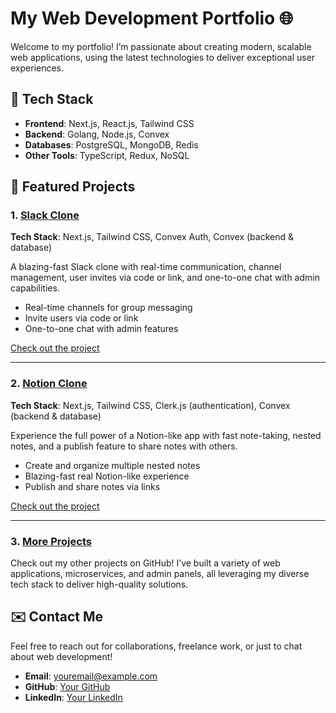 # My Web Development Portfolio 🌐

Welcome to my portfolio! I’m passionate about creating modern, scalable web applications, using the latest technologies to deliver exceptional user experiences.

## 🔧 Tech Stack
- **Frontend**: Next.js, React.js, Tailwind CSS
- **Backend**: Golang, Node.js, Convex
- **Databases**: PostgreSQL, MongoDB, Redis
- **Other Tools**: TypeScript, Redux, NoSQL

## 🚀 Featured Projects

### 1. [Slack Clone](#) 
**Tech Stack**: Next.js, Tailwind CSS, Convex Auth, Convex (backend & database)

A blazing-fast Slack clone with real-time communication, channel management, user invites via code or link, and one-to-one chat with admin capabilities.

- Real-time channels for group messaging
- Invite users via code or link
- One-to-one chat with admin features

[Check out the project](https://joslacki.vercel.app/)

---

### 2. [Notion Clone](#)
**Tech Stack**: Next.js, Tailwind CSS, Clerk.js (authentication), Convex (backend & database)

Experience the full power of a Notion-like app with fast note-taking, nested notes, and a publish feature to share notes with others.

- Create and organize multiple nested notes
- Blazing-fast real Notion-like experience
- Publish and share notes via links

[Check out the project](https://jotion-sand.vercel.app/)

---

### 3. [More Projects](#)
Check out my other projects on GitHub! I’ve built a variety of web applications, microservices, and admin panels, all leveraging my diverse tech stack to deliver high-quality solutions.

## ✉️ Contact Me
Feel free to reach out for collaborations, freelance work, or just to chat about web development!

- **Email**: [youremail@example.com](mailto:shubhammaurya996633@gmail.com)
- **GitHub**: [Your GitHub](https://github.com/shubhamm996633)
- **LinkedIn**: [Your LinkedIn](https://linkedin.com/in/shubham996633)
